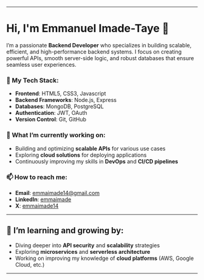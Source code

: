 
---

# Hi, I'm Emmanuel Imade-Taye 👋

I’m a passionate **Backend Developer** who specializes in building scalable, efficient, and high-performance backend systems. I focus on creating powerful APIs, smooth server-side logic, and robust databases that ensure seamless user experiences.

### 🔧 My Tech Stack:
- **Frontend**: HTML5, CSS3, Javascript
- **Backend Frameworks**: Node.js, Express
- **Databases**: MongoDB, PostgreSQL
- **Authentication**: JWT, OAuth
- **Version Control**: Git, GitHub
<!-- - **Other Tools**: Docker, Redis, Nginx, AWS, Heroku -->

### 🌱 What I’m currently working on:
- Building and optimizing **scalable APIs** for various use cases
- Exploring **cloud solutions** for deploying applications
- Continuously improving my skills in **DevOps** and **CI/CD pipelines**

### 📫 How to reach me:
- **Email**: emmaimade14@gmail.com
- **LinkedIn**: [emmaimade](https://www.linkedin.com/in/emmaimade/)
- **X**: [emmaimade14](https://x.com/emmaimade14)

---

## 🌱 I’m learning and growing by:
- Diving deeper into **API security** and **scalability** strategies
- Exploring **microservices** and **serverless architecture**
- Working on improving my knowledge of **cloud platforms** (AWS, Google Cloud, etc.)

---

<!--
**emmaimade/emmaimade** is a ✨ _special_ ✨ repository because its `README.md` (this file) appears on your GitHub profile.

Here are some ideas to get you started:

- 🔭 I’m currently working on ...
- 🌱 I’m currently learning ...
- 👯 I’m looking to collaborate on ...
- 🤔 I’m looking for help with ...
- 💬 Ask me about ...
- 📫 How to reach me: ...
- 😄 Pronouns: ...
- ⚡ Fun fact: ...
-->
